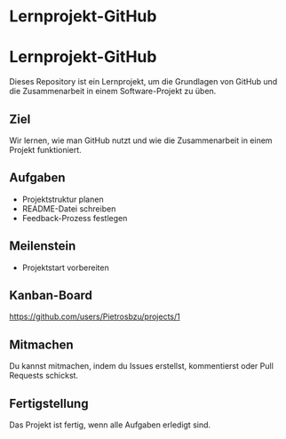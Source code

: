 # Lernprojekt-GitHub
# Lernprojekt-GitHub

Dieses Repository ist ein Lernprojekt, um die Grundlagen von GitHub und die Zusammenarbeit in einem Software-Projekt zu üben.

## Ziel

Wir lernen, wie man GitHub nutzt und wie die Zusammenarbeit in einem Projekt funktioniert.

## Aufgaben

*   Projektstruktur planen
*   README-Datei schreiben
*   Feedback-Prozess festlegen

## Meilenstein

*   Projektstart vorbereiten

## Kanban-Board

https://github.com/users/Pietrosbzu/projects/1

## Mitmachen

Du kannst mitmachen, indem du Issues erstellst, kommentierst oder Pull Requests schickst.

## Fertigstellung

Das Projekt ist fertig, wenn alle Aufgaben erledigt sind.


